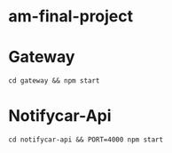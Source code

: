 # am-final-project

# Gateway

```
cd gateway && npm start
```

# Notifycar-Api

```
cd notifycar-api && PORT=4000 npm start
```
